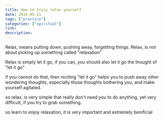```yaml
---
title: How to truly relax yourself
date: 2016-05-21
tags: ["practice"]
categories: ["spiritual"]
link:
description:
---
```


Relax, means putting down, pushing away, forgetting things.
Relax, is not about picking up something called "relaxation"

Relax is simply let it go, if you can, you should also let it go the thought of "let it go"

if you cannot do that, then reciting "let it go" helps you to push away other wondering thoughts,
especially those thoughts bothering you, and make yourself agitated.

so relax, is very simple that really don't need you to do anything,
yet very difficult, if you try to grab something.

so learn to enjoy relaxation, it is very important and extremely benificial
